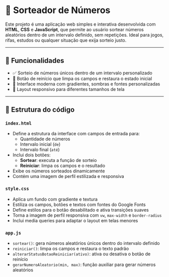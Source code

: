 # 🎲 Sorteador de Números

Este projeto é uma aplicação web simples e interativa desenvolvida com **HTML**, **CSS** e **JavaScript**, que permite ao usuário sortear números aleatórios dentro de um intervalo definido, sem repetições. Ideal para jogos, rifas, estudos ou qualquer situação que exija sorteio justo.

---

## 🚀 Funcionalidades

- ✅ Sorteio de números únicos dentro de um intervalo personalizado
- 🔁 Botão de reinício que limpa os campos e restaura o estado inicial
- 🎨 Interface moderna com gradientes, sombras e fontes personalizadas
- 📱 Layout responsivo para diferentes tamanhos de tela

---

## 🧩 Estrutura do código

### `index.html`

- Define a estrutura da interface com campos de entrada para:
  - Quantidade de números
  - Intervalo inicial (`de`)
  - Intervalo final (`até`)
- Inclui dois botões:
  - **Sortear**: executa a função de sorteio
  - **Reiniciar**: limpa os campos e o resultado
- Exibe os números sorteados dinamicamente
- Contém uma imagem de perfil estilizada e responsiva

### `style.css`

- Aplica um fundo com gradiente e textura
- Estiliza os campos, botões e textos com fontes do Google Fonts
- Define estilos para o botão desabilitado e ativa transições suaves
- Torna a imagem de perfil responsiva com `vw`, `max-width` e `border-radius`
- Inclui media queries para adaptar o layout em telas menores

### `app.js`

- `sortear()`: gera números aleatórios únicos dentro do intervalo definido
- `reiniciar()`: limpa os campos e restaura o texto padrão
- `alterarStatusBotaoReiniciar(ativo)`: ativa ou desativa o botão de reinício
- `gerarNumeroAleatorio(min, max)`: função auxiliar para gerar números aleatórios


